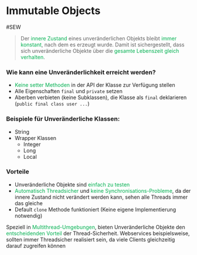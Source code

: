 # Immutable Objects
#SEW

>Der<span style="color:#00b050"> innere Zustand</span> eines unveränderlichen Objekts bleibt<span style="color:#00b050"> immer konstant</span>, nach dem es erzeugt wurde. Damit ist sichergestellt, dass sich unveränderliche Objekte über die <span style="color:#00b050">gesamte Lebenszeit gleich verhalten</span>.

### Wie kann eine Unveränderlichkeit erreicht werden?
- <span style="color:#00b050">Keine setter Methoden</span> in der API der Klasse zur Verfügung stellen
- Alle Eigenschaften ``final`` und ``private`` setzen
- Aberben verbieten (keine Subklassen), die Klasse als ``final`` deklarieren (``public final class user ...``)

### Beispiele für Unveränderliche Klassen:
- String 
- Wrapper Klassen
	- Integer
	- Long
	- Local

### Vorteile
- Unveränderliche Objekte sind <span style="color:#00b050">einfach zu testen</span>
- <span style="color:#00b050">Automatisch Threadsicher</span> und <span style="color:#00b050">keine Synchronisations-Probleme</span>, da der innere Zustand nicht verändert werden kann, sehen alle Threads immer das gleiche
- Default ``clone`` Methode funktioniert (Keine eigene Implementierung notwendig)

Speziell in <span style="color:#00b050">Multithread-Umgebungen</span>, bieten Unveränderliche Objekte den <span style="color:#00b050">entscheidenden Vorteil</span> der Thread-Sicherheit. Webservices beispielsweise, sollten immer Threadsicher realisiert sein, da viele Clients gleichzeitig darauf zugreifen können


